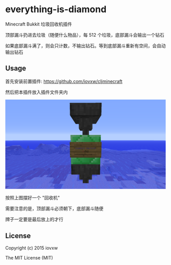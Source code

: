 # everything-is-diamond

Minecraft Bukkit 垃圾回收机插件

顶部漏斗扔进去垃圾（随便什么物品），每 512 个垃圾，底部漏斗会输出一个钻石

如果底部漏斗满了，则会只计数，不输出钻石。等到底部漏斗重新有空间，会自动输出钻石

## Usage

首先安装前置插件: <https://github.com/iovxw/cljminecraft>

然后把本插件放入插件文件夹内

![screenshot.png](screenshot.png)

按照上图摆好一个 "回收机"

需要注意的是，顶部漏斗必须朝下，底部漏斗随便

牌子一定要是最后放上的才行

## License

Copyright (c) 2015 iovxw

The MIT License (MIT)
